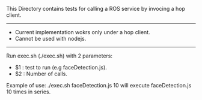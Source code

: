 This Directory contains tests for calling a ROS service by invocing a hop client.

---------------------------
- Current implementation wokrs only under a hop client.
- Cannot be used with nodejs.

--------------------------
Run exec.sh (./exec.sh) with 2 parameters:
- $1 : test to run (e.g faceDetection.js).
- $2 : Number of calls.

Example of use:
./exec.sh faceDetection.js 10 will execute faceDetection.js 10 times in series.
